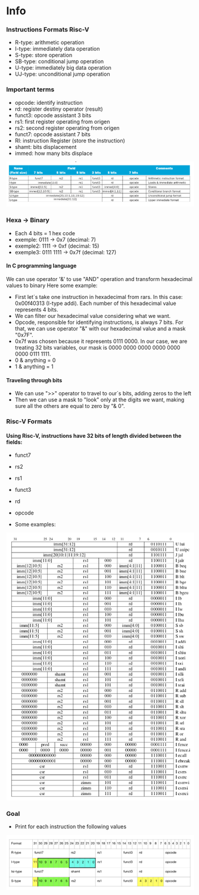 # Info

### Instructions Formats Risc-V

- R-type: arithmetic operation
- I-type: immediately data operation
- S-type: store operation
- SB-type: conditional jump operation
- U-type: immediately big data operation
- UJ-type: unconditional jump operation

### Important terms

- opcode: identify instruction
- rd: register destiny operator (result)
- funct3: opcode assistant 3 bits
- rs1: first register operating from origen
- rs2: second register operating from origen
- funct7: opcode assistant 7 bits
- RI: instruction Register (store the instruction)
- shamt: bits displacement
- immed: how many bits displace

![img.png](img.png)

### Hexa -> Binary
- Each 4 bits = 1 hex code
- exemple: 0111 -> 0x7 (decimal: 7)
- exemple2: 1111 -> 0xf (decimal: 15)
- exemple3: 0111 1111 -> 0x7f (decimal: 127)

#### In C programming language
We can use operator '&' to use "AND" operation and transform hexadecimal values to binary
Here some example:

- First let´s take one instruction in hexadecimal from rars. In this case: 0x00f40313 (I-type addi). Each number of this hexadecimal value represents 4 bits.
- We can filter our hexadecimal value considering what we want.
- Opcode, responsible for identifying instructions, is always 7 bits. For that, we can use operator "&" with our hexadecimal value and a mask "0x7F".
- 0x7f was chosen because it represents 0111 0000. In our case, we are treating 32 bits variables, our mask is 0000 0000 0000 0000 0000 0000 0111 1111. 
- 0 & anything = 0
- 1 & anything = 1

#### Traveling through bits
- We can use ">>" operator to travel to our´s bits, adding zeros to the left
- Then we can use a mask to "look" only at the digits we want, making sure all the others are equal to zero by "& 0".

### Risc-V Formats
#### Using Risc-V, instructions have 32 bits of length divided between the fields:
- funct7
- rs2
- rs1
- funct3
- rd
- opcode


- Some examples:

![img_1.png](img_1.png)

### Goal

- Print for each instruction the following values

![img_2.png](img_2.png)
